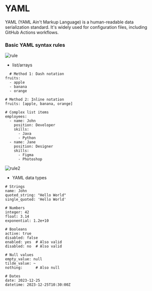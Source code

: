 # YAML
YAML (YAML Ain't Markup Language) is a human-readable data serialization standard. It's widely used for configuration files, including GitHub Actions workflows.

### Basic YAML syntax rules

![rule](image/rule.png)

- list/arrays
```
  # Method 1: Dash notation
fruits:
  - apple
  - banana
  - orange

# Method 2: Inline notation
fruits: [apple, banana, orange]

# Complex list items
employees:
  - name: John
    position: Developer
    skills:
      - Java
      - Python
  - name: Jane
    position: Designer
    skills:
      - Figma
      - Photoshop
```
![rule2](image/rule2.png)

- YAML data types
```
# Strings
name: John
quoted_string: "Hello World"
single_quoted: 'Hello World'

# Numbers
integer: 42
float: 3.14
exponential: 1.2e+10

# Booleans
active: true
disabled: false
enabled: yes  # Also valid
disabled: no  # Also valid

# Null values
empty_value: null
tilde_value: ~
nothing:      # Also null

# Dates
date: 2023-12-25
datetime: 2023-12-25T10:30:00Z
```

